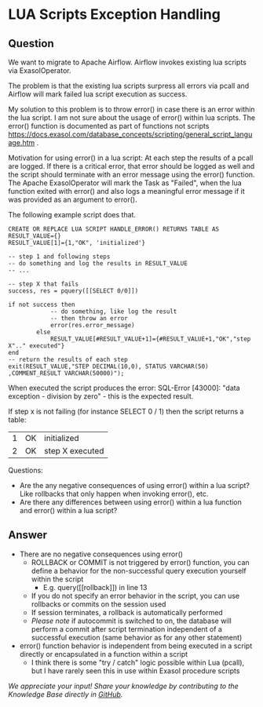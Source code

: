 # LUA Scripts Exception Handling

## Question
We want to migrate to Apache Airflow. Airflow invokes existing lua scripts via ExasolOperator.  

The problem is that the existing lua scripts surpress all errors via pcall and Airflow will mark failed lua script execution as success.

My solution to this problem is to throw error() in case there is an error within the lua script. I am not sure about the usage of error() within lua scripts. The error() function is documented as part of functions not scripts https://docs.exasol.com/database_concepts/scripting/general_script_language.htm .

Motivation for using error() in a lua script: At each step the results of a pcall are logged. If there is a critical error, that error should be logged as well and the script should terminate with an error message using the error() function. The Apache ExasolOperator will mark the Task as "Failed", when the lua function exited with error() and also logs a meaningful error message if it was provided as an argument to error().

The following example script does that.
```
CREATE OR REPLACE LUA SCRIPT HANDLE_ERROR() RETURNS TABLE AS  
RESULT_VALUE={}  
RESULT_VALUE[1]={1,"OK", 'initialized'}  
  
-- step 1 and following steps  
-- do something and log the results in RESULT_VALUE  
-- ...

-- step X that fails   
success, res = pquery([[SELECT 0/0]])

if not success then  
			-- do something, like log the result  
			-- then throw an error 
			error(res.error_message)  
		else  
			RESULT_VALUE[#RESULT_VALUE+1]={#RESULT_VALUE+1,"OK","step X".." executed"}  
end  
-- return the results of each step  
exit(RESULT_VALUE,"STEP DECIMAL(10,0), STATUS VARCHAR(50) ,COMMENT_RESULT VARCHAR(50000)");
```
 When executed the script produces the error: SQL-Error [43000]: "data exception - division by zero" - this is the expected result.

If step x is not failing (for instance SELECT 0 / 1) then the script returns a table:

|   |   |                 |  
| - | -- | --------------- |  
| 1 | OK | initialized     |  
| 2 | OK | step X executed |

 

Questions:  
- Are the any negative consequences of using error() within a lua script? Like rollbacks that only happen when invoking error(), etc.
- Are there any differences between using error() within a lua function and error() within a lua script?


## Answer
- There are no negative consequences using error()  
    - ROLLBACK or COMMIT is not triggered by error() function, you can define a behavior for the non-successful query execution yourself within the script
        - E.g. query([[rollback]]) in line 13  
    - If you do not specify an error behavior in the script, you can use rollbacks or commits on the session used  
    - If session terminates, a rollback is automatically performed  
    - *Please note* if autocommit is switched to on, the database will perform a commit after script termination independent of a successful execution (same behavior as for any other statement)  
- error() function behavior is independent from being executed in a script directly or encapsulated in a function within a script  
    - I think there is some "try / catch" logic possible within Lua (pcall), but I have rarely seen this in use within Exasol procedure scripts

*We appreciate your input! Share your knowledge by contributing to the Knowledge Base directly in [GitHub](https://github.com/exasol/public-knowledgebase).* 